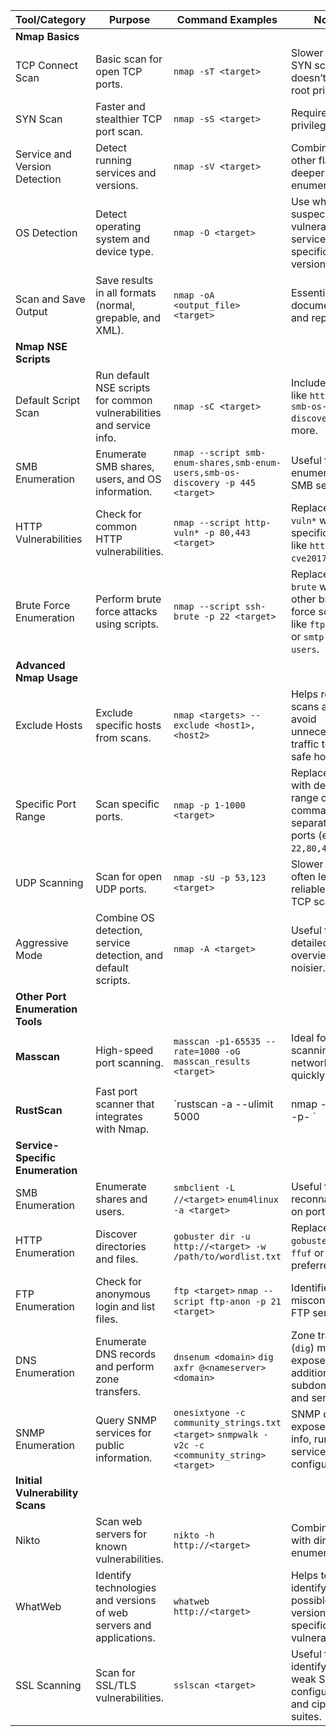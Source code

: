 | **Tool/Category** | **Purpose** | **Command Examples** | **Notes** |
| --- | --- | --- | --- |
| **Nmap Basics** |  |  |  |
| TCP Connect Scan | Basic scan for open TCP ports. | `nmap -sT <target>` | Slower than SYN scan but doesn’t require root privileges. |
| SYN Scan | Faster and stealthier TCP port scan. | `nmap -sS <target>` | Requires root privileges. |
| Service and Version Detection | Detect running services and versions. | `nmap -sV <target>` | Combines with other flags for deeper enumeration. |
| OS Detection | Detect operating system and device type. | `nmap -O <target>` | Use when you suspect vulnerable services tied to specific OS versions. |
| Scan and Save Output | Save results in all formats (normal, grepable, and XML). | `nmap -oA <output_file> <target>` | Essential for documentation and reporting. |
| **Nmap NSE Scripts** |  |  |  |
| Default Script Scan | Run default NSE scripts for common vulnerabilities and service info. | `nmap -sC <target>` | Includes scripts like `http-title`, `smb-os-discovery`, and more. |
| SMB Enumeration | Enumerate SMB shares, users, and OS information. | `nmap --script smb-enum-shares,smb-enum-users,smb-os-discovery -p 445 <target>` | Useful for enumerating SMB services. |
| HTTP Vulnerabilities | Check for common HTTP vulnerabilities. | `nmap --script http-vuln* -p 80,443 <target>` | Replace `http-vuln*` with specific scripts like `http-vuln-cve2017-5638`. |
| Brute Force Enumeration | Perform brute force attacks using scripts. | `nmap --script ssh-brute -p 22 <target>` | Replace `ssh-brute` with other brute-force scripts like `ftp-brute` or `smtp-enum-users`. |
| **Advanced Nmap Usage** |  |  |  |
| Exclude Hosts | Exclude specific hosts from scans. | `nmap <targets> --exclude <host1>,<host2>` | Helps refine scans and avoid unnecessary traffic to known safe hosts. |
| Specific Port Range | Scan specific ports. | `nmap -p 1-1000 <target>` | Replace `1-1000` with desired range or comma-separated ports (e.g., `22,80,443`). |
| UDP Scanning | Scan for open UDP ports. | `nmap -sU -p 53,123 <target>` | Slower and often less reliable than TCP scans. |
| Aggressive Mode | Combine OS detection, service detection, and default scripts. | `nmap -A <target>` | Useful for a detailed overview but noisier. |
| **Other Port Enumeration Tools** |  |  |  |
| **Masscan** | High-speed port scanning. | `masscan -p1-65535 --rate=1000 -oG masscan_results <target>` | Ideal for scanning large networks quickly. |
| **RustScan** | Fast port scanner that integrates with Nmap. | `rustscan -a  --ulimit 5000 | nmap -sC -sV -p- ` |
| **Service-Specific Enumeration** |  |  |  |
| SMB Enumeration | Enumerate shares and users. | `smbclient -L //<target>`  `enum4linux -a <target>` | Useful for SMB reconnaissance on port 445. |
| HTTP Enumeration | Discover directories and files. | `gobuster dir -u http://<target> -w /path/to/wordlist.txt` | Replace `gobuster` with `ffuf` or `dirb` if preferred. |
| FTP Enumeration | Check for anonymous login and list files. | `ftp <target>`  `nmap --script ftp-anon -p 21 <target>` | Identifies misconfigured FTP servers. |
| DNS Enumeration | Enumerate DNS records and perform zone transfers. | `dnsenum <domain>`  `dig axfr @<nameserver> <domain>` | Zone transfers (`dig`) may expose additional subdomains and services. |
| SNMP Enumeration | Query SNMP services for public information. | `onesixtyone -c community_strings.txt <target>`  `snmpwalk -v2c -c <community_string> <target>` | SNMP often exposes device info, running services, and configurations. |
| **Initial Vulnerability Scans** |  |  |  |
| Nikto | Scan web servers for known vulnerabilities. | `nikto -h http://<target>` | Combines well with directory enumeration. |
| WhatWeb | Identify technologies and versions of web servers and applications. | `whatweb http://<target>` | Helps to identify possible version-specific vulnerabilities. |
| SSL Scanning | Scan for SSL/TLS vulnerabilities. | `sslscan <target>` | Useful for identifying weak SSL/TLS configurations and cipher suites. |
   
